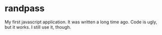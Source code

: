 # randpass

My first javascript application.
It was written a long time ago.
Code is ugly, but it works.
I still use it, though.
